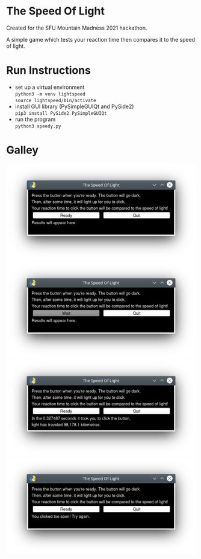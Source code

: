 # The Speed Of Light
Created for the SFU Mountain Madness 2021 hackathon.

A simple game which tests your reaction time then compares it to the speed of light.

# Run Instructions
- set up a virtual environment  
    `python3 -m venv lightspeed`  
    `source lightspeed/bin/activate`
- install GUI library (PySimpleGUIQt and PySide2)  
    `pip3 install PySide2 PySimpleGUIQt`
- run the program  
    `python3 speedy.py`
    
# Galley
![Start of the game](screenshots/start.png)
![Waiting to click](screenshots/wait.png)
![After clicking](screenshots/win.png)
![Clicking too fast](screenshots/lose.png)
